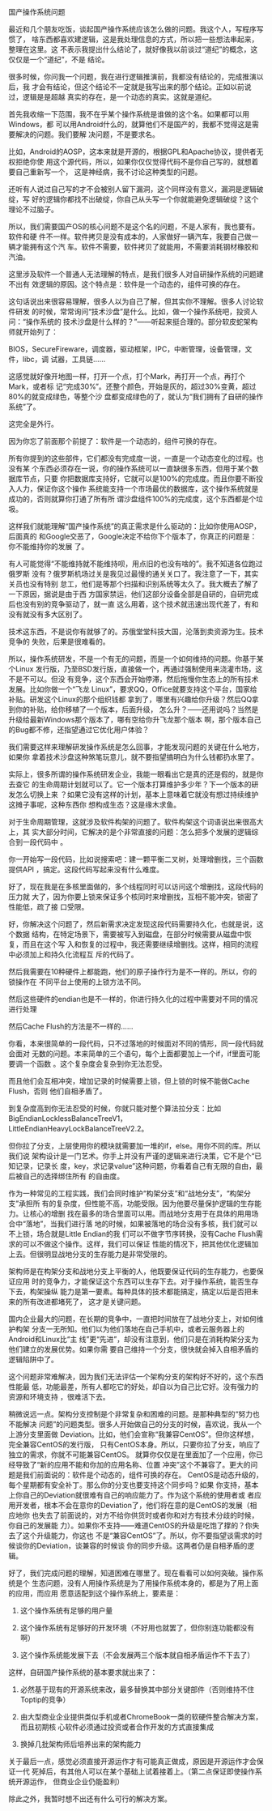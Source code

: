     
国产操作系统问题

最近和几个朋友吃饭，谈起国产操作系统应该怎么做的问题。我这个人，写程序写惯了，
啥东西都喜欢建逻辑，这是我处理信息的方式，所以把一些想法串起来，整理在这里。这
不表示我提出什么结论了，就好像我以前谈过“道纪”的概念，这仅仅是一个“道纪”，不是
结论。

很多时候，你问我一个问题，我在进行逻辑推演前，我都没有结论的，完成推演以后，我
才会有结论，但这个结论不一定就是我写出来的那个结论。正如以前说过，逻辑是是超越
真实的存在，是一个动态的真实。这就是道纪。

首先我收缩一下范围，我不在乎某个操作系统是谁做的这个名。如果都可以用Windows，都
可以用Android什么的，就算他们不是国产的，我都不觉得这是需要解决的问题。我们要解
决问题，不是要求名。

比如，Android的AOSP，这本来就是开源的，根据GPL和Apache协议，提供者无权拒绝你使
用这个源代码，所以，如果你仅仅觉得代码不是你自己写的，就想着要自己重新写一个，
这是神经病，我不讨论这种类型的问题。

还听有人说过自己写的才不会被别人留下漏洞，这个同样没有意义，漏洞是逻辑破绽，写
好的逻辑你都找不出破绽，你自己从头写一个你就能避免逻辑破绽？这个理论不过脑子。

所以，我们需要国产OS的核心问题不是这个名的问题，不是人家有，我也要有。软件和硬
件不一样。软件拷贝是没有成本的，人家做好一辆汽车，我要自己做一辆才能拥有这个汽
车。软件不需要，软件拷贝了就能用，不需要消耗钢材橡胶和汽油。

这里涉及软件一个普通人无法理解的特点，是我们很多人对自研操作系统的问题建不出有
效逻辑的原因。这个特点是：软件是一个动态的，组件可换的存在。

这句话说出来很容易理解，很多人以为自己了解，但其实你不理解。很多人讨论软件研发
的时候，常常询问“技术沙盘”是什么。比如，做一个操作系统吧，投资人问：“操作系统的
技术沙盘是什么样的？”——听起来挺合理的。部分软皮蛇架构师就开始列了：

BIOS，SecureFireware，调度器，驱动框架，IPC，中断管理，设备管理，文件，libc，调
试器，工具链……

这感觉就好像开地图一样，打开一个点，打个Mark，再打开一个点，再打个Mark，或者标
记“完成30%”。还整个颜色，开始是灰的，超过30%变黄，超过80%的就变成绿色，等整个沙
盘都变成绿色的了，就认为“我们拥有了自研的操作系统”了。

这完全是外行。

因为你忘了前面那个前提了：软件是一个动态的，组件可换的存在。

所有你提到的这些部件，它们都没有完成度一说，一直是一个动态变化的过程。也没有某
个东西必须存在一说，你的操作系统可以一直缺很多东西，但用于某个数据库节点，只要
你把数据库支持好，它就可以是100%的完成度。而且你要不断投入人力，保证你这个操作
系统能支持一个市场最优的数据库，这个操作系统就是成功的，否则就算你打通了所有所
谓沙盘组件100%的完成度，这个东西都是个垃圾。

这样我们就能理解“国产操作系统”的真正需求是什么驱动的：比如你使用AOSP，后面真的
和Google交恶了，Google决定不给你下个版本了，你真正的问题是：你不能维持你的发展
了。

有人可能觉得“不能维持就不能维持呗，用点旧的也没有啥的”。我不知道各位跑过俄罗斯
没有？俄罗斯机场过关是我见过最慢的通关关口了。我注意了一下，其实关员也没有特别
怠工，他们是等那个扫描和识别系统等太久了。我大概去了解了一下原因，据说是由于西
方国家禁运，他们这部分设备全部是自研的，自研完成后也没有别的竞争驱动了，就一直
这么用着，这个技术就迅速出现代差了，有和没有就没有多大区别了。

技术这东西，不是说你有就够了的。苏俄堂堂科技大国，沦落到卖资源为生。技术竞争的
失败，后果是很难看的。

所以，操作系统研发，不是一个有无的问题，而是一个如何维持的问题。你基于某个Linux
发行版，乃至BSD发行版，直接做一个，再通过强制使用来浇灌市场，这不是不可以。但没
有竞争，这个东西会开始停滞，然后拖慢你生态上的所有技术发展。比如你做一个“飞龙
Linux”，要求QQ，Office就要支持这个平台，国家给补贴。研发这个Linux的那个组织钱都
拿到了，哪里有兴趣给你升级？然后QQ拿到你的补贴，给你移植了一个版本，后面升级，
怎么升？——还用说吗？当然是升级给最新Windows那个版本了，哪有空给你升飞龙那个版本
啊，那个版本自己的Bug都不修，还指望通过它优化用户体验？

我们需要这样来理解研发操作系统是怎么回事，才能发现问题的关键在什么地方，如果你
拿着技术沙盘这种煞笔玩意儿，就不要指望搞明白为什么钱都扔水里了。

实际上，很多所谓的操作系统研发企业，我能一眼看出它是真的还是假的，就是你去查它
的生命周期计划就可以了。它一个版本打算维护多少年？下一个版本的研发怎么切换上来
？如果它没有这样的计划，基本上意味着它就没有想过持续维护这摊子事呢，这种东西你
想构成生态？这是缘木求鱼。

对于生命周期管理，这就涉及软件构架的问题了。软件构架这个词语说出来很高大上，其
实大部分时间，它解决的是个非常直接的问题：怎么把多个发展的逻辑综合到一段代码中
。

你一开始写一段代码，比如说搜索吧：建一颗平衡二叉树，处理增删找，三个函数提供API
，搞定。这段代码写起来没有什么难度。

好了，现在我是在多核里面做的，多个线程同时可以访问这个增删找，这段代码的压力就
大了，因为你要上锁来保证多个核同时来增删找，互相不能冲突，锁密了性能低，疏了接
口受限。

好，你解决这个问题了，然后新需求决定发现这段代码需要持久化，也就是说，这个数据
结构，在特定场景下，需要被写入到磁盘，在部分时候需要从磁盘中恢复，而且在这个写
入和恢复的过程中，我还需要继续增删找。这样，相同的流程中必须加上和持久化流程互
斥的代码了。

然后我需要在10种硬件上都能跑，他们的原子操作行为是不一样的。所以，你的锁操作在
不同平台上使用的上锁方法不同。

然后这些硬件的endian也是不一样的，你进行持久化的过程中需要对不同的情况进行处理

然后Cache Flush的方法是不一样的……

你看，本来很简单的一段代码，只不过落地的时候面对不同的情形，同一段代码就会面对
无数的问题。本来简单的三个语句，每个上面都要加上一个if，if里面可能要调一个函数
。这个复杂度会复杂到你无法忍受。

而且他们会互相冲突，增加记录的时候需要上锁，但上锁的时候不能做Cache Flush，否则
他们自相矛盾了。

到复杂度高到你无法忍受的时候，你就只能对整个算法拉分支：比如
BigEndianLocklessBalanceTreeV1，LittleEndianHeavyLockBalanceTreeV2.2。

但你拉了分支，上层使用你的模块就需要加一堆的if，else。用你不同的库。所以我们说
架构设计是一门艺术。你手上并没有严谨的逻辑来进行决策，它不是个“已知记录，记录长
度，key，求记录value”这种问题，你看着自己有无限的自由，最后被自己的选择绑住所有
的自由度。

作为一种常见的工程实践，我们会同时维护“构架分支”和“战地分支”，“构架分支”承担所
有的复杂度，但性能不高，功能受限。因为他要尽量保护逻辑的生存能力。让核心的增删
找在最多的场合里面可以用。而战地分支用于在具体的用用场合中“落地”，当我们进行落
地的时候，如果被落地的场合没有多核，我们就可以不上锁，场合就是Little Endian的我
们可以不做字节序转换，没有Cache Flush需求的可以不做这个操作。这样，我们可以保证
性能的情况下，把其他优化逻辑加上去。但很明显战地分支的生存能力是非常受限的。

架构师是在构架分支和战地分支上平衡的人，他既要保证代码的生存能力，也要保证应用
时的竞争力，才能保证这个东西可以生存下去。对于操作系统，能否生存下去，构架操纵
能力是第一要素。每种具体的技术都能搞定，搞定以后是否把未来的所有改进都堵死了，
这才是关键问题。

国内企业最大的问题，在长期的竞争中，一直把时间放在了战地分支上，对如何维护构架
分支一无所知。他们以为他们落地在自己手机中，或者云服务器上的Android和Linux比“主
线”更“先进”，却没有注意到，他们只是在消耗构架分支为他们建立的发展优势。如果你需
要自己维持一个分支，很快就会掉入自相矛盾的逻辑陷阱中了。

这个问题非常难解决，因为我们无法评估一个架构分支的架构好不好的，这个东西性能最
低，功能最差，所有人都吃它的好处，却自以为自己比它好。没有强力的资源和环境支持
，很难活下去。

稍微说远一点。架构分支控制是个非常复杂和困难的问题。是那种典型的“努力也不能解决
问题”的问题类型。很多人开始做自己的分支的时候，喜欢说，我从一个上游分支里面做
Deviation。比如，他们会宣称“我兼容CentOS”。但你这样想，完全兼容CentOS的发行版，
只有CentOS本身。所以，只要你拉了分支，响应了独立的需求，你就不可能兼容CentOS。
就算你仅仅是在里面加了一个应用，你已经导致了“新的应用不能和你加的应用名称、位置
冲突”这个不兼容了。更大的问题是我们前面说的：软件是个动态的，组件可换的存在。
CentOS是动态升级的，每个星期都有安全补丁。那么你的分支也要支持这个同步吗？如果
你支持，基本上你自己的Deviation就很难有自己的响应能力了。作为这个系统的使用者或
者应用开发者，根本不会在意你的Deviation了，他们将在意的是CentOS的发展（相应地你
也失去了前面说的，对方不给你供货时或者你和对方有技术分歧的时候，你自己的发展能
力）。如果你不支持——难道CentOS的升级是吃饱了撑的？你失去了这个升级能力，你这也
不是“兼容CentOS”了。所以，你不要指望谈需求的时候谈你的Deviation，谈兼容的时候谈
你的同步升级。这两者仍是自相矛盾的逻辑。

好了，我们完成问题的理解，知道困难在哪里了。现在看看可以如何突破。操作系统是个
生态问题，没有人用操作系统是为了用操作系统本身的，都是为了用上面的应用，而应用
愿意适配到这个操作系统上，要素是：

1. 这个操作系统有足够的用户量

2. 这个操作系统有足够好的开发环境（不好用也就罢了，但你别连功能都没有啊）

3. 这个操作系统能发展下去（不会发展两三个版本就自相矛盾运作不下去了）

这样，自研国产操作系统的基本要求就出来了：

1. 必然基于现有的开源系统来改，最多替换其中部分关键部件（否则维持不住Toptip的竞争）

2. 由大型商业企业提供类似手机或者ChromeBook一类的软硬件整合解决方案，而且初期核
  心软件必须通过投资或者合作开发的方式直接集成

3. 换掉几批架构师后培养出来的架构能力

关于最后一点，感觉必须直接开源运作才有可能真正做成，原因是开源运作才会保证一代
死掉后，有其他人可以在某个基础上试着接着上。（第二点保证即使操作系统开源运作，
但商业企业仍能盈利）

除此之外，我暂时想不出还有什么可行的解决方案。
